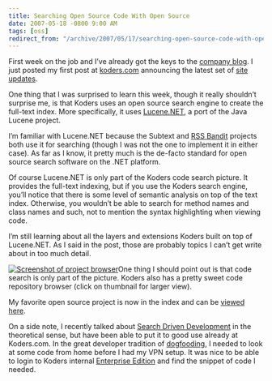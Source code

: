 ```yaml
---
title: Searching Open Source Code With Open Source
date: 2007-05-18 -0800 9:00 AM
tags: [oss]
redirect_from: "/archive/2007/05/17/searching-open-source-code-with-open-source.aspx/"
---
```


First week on the job and I’ve already got the keys to the [company
blog](http://www.koders.com/blog/ "Koders Blog"). I just posted my first
post at [koders.com](http://koders.com/ "Open Source Search Engine")
announcing the latest set of [site
updates](http://www.koders.com/blog/?p=71 "Koders gets a tune-up").

One thing that I was surprised to learn this week, though it really
shouldn’t surprise me, is that Koders uses an open source search engine
to create the full-text index. More specifically, it uses
[Lucene.NET](http://incubator.apache.org/lucene.net/ "Lucene.NET"), a
port of the Java Lucene project.

I’m familiar with Lucene.NET because the
Subtext and [RSS
Bandit](http://www.rssbandit.org/ "RSS Bandit") projects both use it for
searching (though I was not the one to implement it in either case). As
far as I know, it pretty much is the de-facto standard for open source
search software on the .NET platform.

Of course Lucene.NET is only part of the Koders code search picture. It
provides the full-text indexing, but if you use the Koders search
engine, you’ll notice that there is some level of semantic analysis on
top of the text index. Otherwise, you wouldn’t be able to search for
method names and class names and such, not to mention the syntax
highlighting when viewing code.

I’m still learning about all the layers and extensions Koders built on
top of Lucene.NET. As I said in the post, those are probably topics I
can’t get write about in too much detail.

[![Screenshot of project
browser](https://haacked.com/images/haacked_com/WindowsLiveWriter/SearchingOpenSourceWithOpenSource_C02C/image%7B0%7D_thumb.png)](https://haacked.com/images/haacked_com/WindowsLiveWriter/SearchingOpenSourceWithOpenSource_C02C/image%7B0%7D%5B2%5D.png "Subtext Code Browser on Koders")One
thing I should point out is that code search is only part of the
picture. Koders also has a pretty sweet code repository browser (click
on thumbnail for larger view).

My favorite open source project is now in the index and can be [viewed
here](http://www.koders.com/info.aspx?c=ProjectInfo&pid=DFV7667WQ72FL9EV6BL8TGSE3G "Subtext Project on Koders").

On a side note, I recently talked about [Search Driven
Development](https://haacked.com/archive/2007/03/16/increase-productivity-with-search-driven-development.aspx "Increase Productivity with Search Driven Development")
in the theoretical sense, but have been able to put it to good use
already at Koders.com. In the great developer tradition of
[dogfooding](http://en.wikipedia.org/wiki/Eat_one's_own_dog_food "Dogfooding on Wikipedia"),
I needed to look at some code from home before I had my VPN setup. It
was nice to be able to login to Koders internal [Enterprise
Edition](http://www.koders.com/corp/products/enterprise-code-search/ "Koders Enterprise Edition")
and find the snippet of code I needed.

